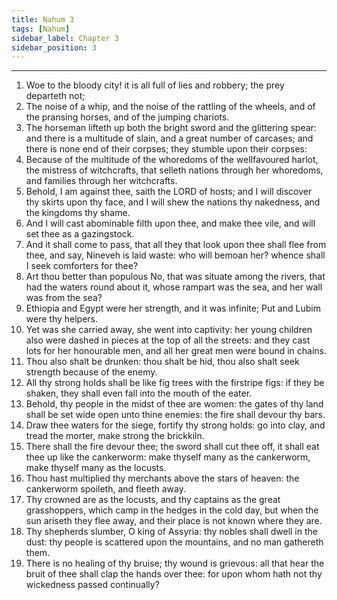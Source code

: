 ```yaml
---
title: Nahum 3
tags: [Nahum]
sidebar_label: Chapter 3
sidebar_position: 3
---
```


---
1. Woe to the bloody city! it is all full of lies and robbery; the prey departeth not;
2. The noise of a whip, and the noise of the rattling of the wheels, and of the pransing horses, and of the jumping chariots.
3. The horseman lifteth up both the bright sword and the glittering spear: and there is a multitude of slain, and a great number of carcases; and there is none end of their corpses; they stumble upon their corpses:
4. Because of the multitude of the whoredoms of the wellfavoured harlot, the mistress of witchcrafts, that selleth nations through her whoredoms, and families through her witchcrafts.
5. Behold, I am against thee, saith the LORD of hosts; and I will discover thy skirts upon thy face, and I will shew the nations thy nakedness, and the kingdoms thy shame.
6. And I will cast abominable filth upon thee, and make thee vile, and will set thee as a gazingstock.
7. And it shall come to pass, that all they that look upon thee shall flee from thee, and say, Nineveh is laid waste: who will bemoan her? whence shall I seek comforters for thee?
8. Art thou better than populous No, that was situate among the rivers, that had the waters round about it, whose rampart was the sea, and her wall was from the sea?
9. Ethiopia and Egypt were her strength, and it was infinite; Put and Lubim were thy helpers.
10. Yet was she carried away, she went into captivity: her young children also were dashed in pieces at the top of all the streets: and they cast lots for her honourable men, and all her great men were bound in chains.
11. Thou also shalt be drunken: thou shalt be hid, thou also shalt seek strength because of the enemy.
12. All thy strong holds shall be like fig trees with the firstripe figs: if they be shaken, they shall even fall into the mouth of the eater.
13. Behold, thy people in the midst of thee are women: the gates of thy land shall be set wide open unto thine enemies: the fire shall devour thy bars.
14. Draw thee waters for the siege, fortify thy strong holds: go into clay, and tread the morter, make strong the brickkiln.
15. There shall the fire devour thee; the sword shall cut thee off, it shall eat thee up like the cankerworm: make thyself many as the cankerworm, make thyself many as the locusts.
16. Thou hast multiplied thy merchants above the stars of heaven: the cankerworm spoileth, and fleeth away.
17. Thy crowned are as the locusts, and thy captains as the great grasshoppers, which camp in the hedges in the cold day, but when the sun ariseth they flee away, and their place is not known where they are.
18. Thy shepherds slumber, O king of Assyria: thy nobles shall dwell in the dust: thy people is scattered upon the mountains, and no man gathereth them.
19. There is no healing of thy bruise; thy wound is grievous: all that hear the bruit of thee shall clap the hands over thee: for upon whom hath not thy wickedness passed continually?